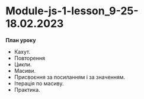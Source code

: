 # Module-js-1-lesson_9-25-18.02.2023

**План уроку**
- Кахут.
- Повторення
- Цикли. 
- Масиви. 
- Присвоєння за посиланням і за значенням.
- Ітерація по масиву.
- Практика.
